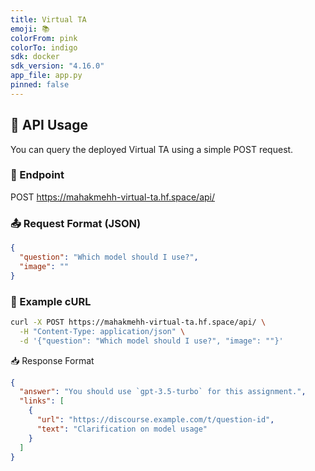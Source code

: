```yaml
---
title: Virtual TA
emoji: 📚
colorFrom: pink
colorTo: indigo
sdk: docker
sdk_version: "4.16.0"
app_file: app.py
pinned: false
---
```


## 🔗 API Usage

You can query the deployed Virtual TA using a simple POST request.

### 📮 Endpoint
POST https://mahakmehh-virtual-ta.hf.space/api/


### 📤 Request Format (JSON)

```json
{
  "question": "Which model should I use?",
  "image": ""
}
```
### 🧪 Example cURL

```bash
curl -X POST https://mahakmehh-virtual-ta.hf.space/api/ \
  -H "Content-Type: application/json" \
  -d '{"question": "Which model should I use?", "image": ""}'
```

📥 Response Format
```json 
{
  "answer": "You should use `gpt-3.5-turbo` for this assignment.",
  "links": [
    {
      "url": "https://discourse.example.com/t/question-id",
      "text": "Clarification on model usage"
    }
  ]
}
```
